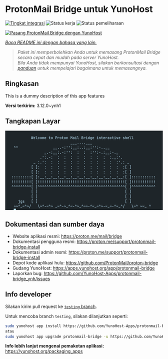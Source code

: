 <!--
N.B.: README ini dibuat secara otomatis oleh <https://github.com/YunoHost/apps/tree/master/tools/readme_generator>
Ini TIDAK boleh diedit dengan tangan.
-->

# ProtonMail Bridge untuk YunoHost

[![Tingkat integrasi](https://dash.yunohost.org/integration/protonmail-bridge.svg)](https://ci-apps.yunohost.org/ci/apps/protonmail-bridge/) ![Status kerja](https://ci-apps.yunohost.org/ci/badges/protonmail-bridge.status.svg) ![Status pemeliharaan](https://ci-apps.yunohost.org/ci/badges/protonmail-bridge.maintain.svg)

[![Pasang ProtonMail Bridge dengan YunoHost](https://install-app.yunohost.org/install-with-yunohost.svg)](https://install-app.yunohost.org/?app=protonmail-bridge)

*[Baca README ini dengan bahasa yang lain.](./ALL_README.md)*

> *Paket ini memperbolehkan Anda untuk memasang ProtonMail Bridge secara cepat dan mudah pada server YunoHost.*  
> *Bila Anda tidak mempunyai YunoHost, silakan berkonsultasi dengan [panduan](https://yunohost.org/install) untuk mempelajari bagaimana untuk memasangnya.*

## Ringkasan

This is a dummy description of this app features


**Versi terkirim:** 3.12.0~ynh1

## Tangkapan Layar

![Tangkapan Layar pada ProtonMail Bridge](./doc/screenshots/screenshot.png)

## Dokumentasi dan sumber daya

- Website aplikasi resmi: <https://proton.me/mail/bridge>
- Dokumentasi pengguna resmi: <https://proton.me/support/protonmail-bridge-install>
- Dokumentasi admin resmi: <https://proton.me/support/protonmail-bridge-install>
- Depot kode aplikasi hulu: <https://github.com/ProtonMail/proton-bridge>
- Gudang YunoHost: <https://apps.yunohost.org/app/protonmail-bridge>
- Laporkan bug: <https://github.com/YunoHost-Apps/protonmail-bridge_ynh/issues>

## Info developer

Silakan kirim pull request ke [`testing` branch](https://github.com/YunoHost-Apps/protonmail-bridge_ynh/tree/testing).

Untuk mencoba branch `testing`, silakan dilanjutkan seperti:

```bash
sudo yunohost app install https://github.com/YunoHost-Apps/protonmail-bridge_ynh/tree/testing --debug
atau
sudo yunohost app upgrade protonmail-bridge -u https://github.com/YunoHost-Apps/protonmail-bridge_ynh/tree/testing --debug
```

**Info lebih lanjut mengenai pemaketan aplikasi:** <https://yunohost.org/packaging_apps>
